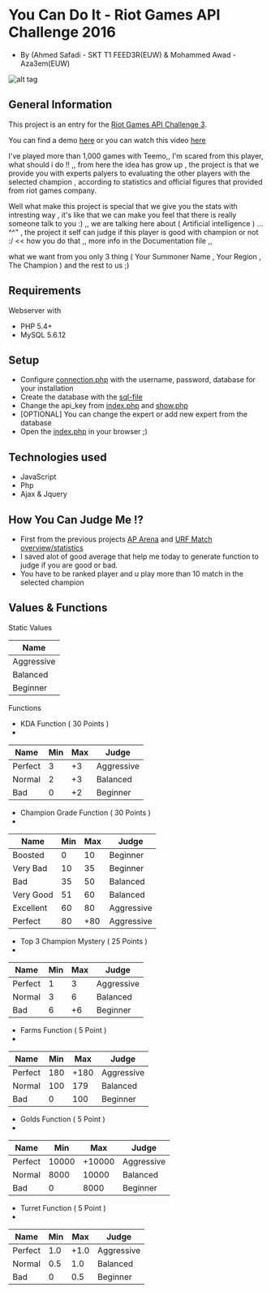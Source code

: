 # You Can Do It - Riot Games API Challenge 2016

- By (Ahmed Safadi - SKT T1 FEED3R(EUW) & Mohammed Awad - Aza3em(EUW)

![alt tag](http://i.imgur.com/EvQDphB.png)


## General Information

This project is an entry for the [Riot Games API Challenge 3](https://developer.riotgames.com/discussion/announcements/show/eoq3tZd1).

You can find a demo [here](http://wadymasr.com/YouCanDoIt/)
or you can watch this video [here](https://www.youtube.com/watch?v=--K_mVtt0zg)

I've played more than 1,000 games with Teemo,, I'm scared from this player, what should i do !! ,,  from here the idea has grow up , the project is that we provide you with experts palyers to evaluating the other players with the selected champion , according to statistics and official figures that provided from riot games company.

Well what make this project is special that we give you the stats with intresting  way , it's like that we can make you feel that there is really someone talk to you :) ,, we are talking here about ( Artificial intelligence ) ... ^^" , the project it self can judge if this player is good with champion or not :/ << how you do that ,, more info in the Documentation file ,,

what we want from you only 3 thing ( Your Summoner Name , Your Region , The Champion ) and the rest to us ;)

## Requirements
Webserver with
- PHP 5.4+
- MySQL 5.6.12

## Setup
- Configure [connection.php](connection.php) with the username, password, database for your installation
- Create the database with the [sql-file](sql/Riot3.sql)
- Change the api_key from [index.php](index.php) and [show.php](show.php)
- [OPTIONAL] You can change the expert or add new expert from the database
- Open the [index.php](index.php) in your browser ;)

## Technologies used
- JavaScript
- Php
- Ajax & Jquery

## How You Can Judge Me !?
- First from the previous projects [AP Arena](https://github.com/TiFu/RiotGamesAPIChallenge2) and [URF Match overview/statistics ](https://github.com/SkilledGod/URFMatchOverview)
- I saved alot of good average that help me today to generate function to judge if you are good or bad.
- You have to be ranked player and u play more than 10 match in the selected champion
## Values & Functions

Static Values

| Name  |
|---|
| Aggressive  |
| Balanced  |
| Beginner  |

Functions

- KDA Function ( 30 Points )
- 
| Name  | Min  | Max  | Judge |
| --- | --- | --- | --- |
| Perfect | 3 | +3 | Aggressive |
| Normal | 2 | +3 | Balanced |
| Bad | 0 | +2 | Beginner |

- Champion Grade Function ( 30 Points )
- 
| Name  | Min  | Max  | Judge |
| --- | --- | --- | --- |
| Boosted | 0 | 10 | Beginner |
| Very Bad | 10 | 35 | Beginner |
| Bad | 35 | 50 | Balanced |
| Very Good | 51 | 60 | Balanced |
| Excellent | 60 | 80 | Aggressive |
| Perfect | 80 | +80 | Aggressive |

- Top 3 Champion Mystery ( 25 Points )
- 
| Name  | Min  | Max  | Judge |
| --- | --- | --- | --- |
| Perfect | 1 | 3 | Aggressive |
| Normal | 3 | 6 | Balanced |
| Bad | 6 | +6 | Beginner |

- Farms Function ( 5 Point )
- 
| Name  | Min  | Max  | Judge |
| --- | --- | --- | --- |
| Perfect | 180 | +180 | Aggressive |
| Normal | 100 | 179 | Balanced |
| Bad | 0 | 100 | Beginner |


- Golds Function ( 5 Point )
- 
| Name  | Min  | Max  | Judge |
| --- | --- | --- | --- |
| Perfect | 10000 | +10000 | Aggressive |
| Normal | 8000 | 10000 | Balanced |
| Bad | 0 | 8000 | Beginner |

- Turret Function ( 5 Point )
- 
| Name  | Min  | Max  | Judge |
| --- | --- | --- | --- |
| Perfect | 1.0 | +1.0 | Aggressive |
| Normal | 0.5 | 1.0 | Balanced |
| Bad | 0 | 0.5 | Beginner |

